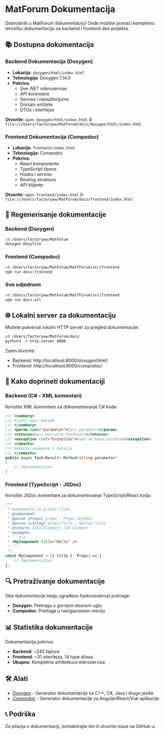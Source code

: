 # MatForum Dokumentacija

Dobrodošli u MatForum dokumentaciju! Ovde možete pronaći kompletnu tehničku dokumentaciju za backend i frontend deo projekta.

## 📚 Dostupna dokumentacija

### Backend Dokumentacija (Doxygen)
- **Lokacija**: `doxygen/html/index.html`
- **Tehnologija**: Doxygen 1.14.0
- **Pokriva**: 
  - Sve .NET mikroservise
  - API kontrolere
  - Servise i repozitorijume
  - Domain entitete
  - DTOs i interfejse

**Otvorite**: `open doxygen/html/index.html` ili `file:///Users/factoryww/MatForum/docs/doxygen/html/index.html`

### Frontend Dokumentacija (Compodoc)
- **Lokacija**: `frontend/index.html`
- **Tehnologija**: Compodoc
- **Pokriva**:
  - React komponente
  - TypeScript tipove
  - Hooks i servise
  - Routing struktura
  - API klijente

**Otvorite**: `open frontend/index.html` ili `file:///Users/factoryww/MatForum/docs/frontend/index.html`

## 🔄 Regenerisanje dokumentacije

### Backend (Doxygen)
```bash
cd /Users/factoryww/MatForum
doxygen Doxyfile
```

### Frontend (Compodoc)
```bash
cd /Users/factoryww/MatForum/MatfForum/src/frontend
npm run docs:frontend
```

### Sve odjednom
```bash
cd /Users/factoryww/MatForum/MatfForum/src/frontend
npm run docs:all
```

## 🌐 Lokalni server za dokumentaciju

Možete pokrenuti lokalni HTTP server za pregled dokumentacije:

```bash
cd /Users/factoryww/MatForum/docs
python3 -m http.server 8000
```

Zatim otvorite:
- Backend: http://localhost:8000/doxygen/html/
- Frontend: http://localhost:8000/compodoc/

## 📝 Kako doprineti dokumentaciji

### Backend (C# - XML komentari)
Koristite XML komentare za dokumentovanje C# koda:

```csharp
/// <summary>
/// Kratki opis metode
/// </summary>
/// <param name="parametar">Opis parametra</param>
/// <returns>Opis povratne vrednosti</returns>
/// <exception cref="Exception">Kada se baca izuzetak</exception>
/// <remarks>
/// Dodatne napomene i detalji
/// </remarks>
public async Task<Result> Method(string parametar)
{
    // Implementation
}
```

### Frontend (TypeScript - JSDoc)
Koristite JSDoc komentare za dokumentovanje TypeScript/React koda:

```typescript
/**
 * Komponenta za prikaz liste
 * @component
 * @param {Props} props - Props objekat
 * @param {string} props.title - Naslov liste
 * @returns {JSX.Element} JSX element
 * @example
 * ```tsx
 * <MyComponent title="Hello" />
 * ```
 */
const MyComponent = ({ title }: Props) => {
    // Implementation
};
```

## 🔍 Pretraživanje dokumentacije

Obe dokumentacije imaju ugrađenu funkcionalnost pretrage:
- **Doxygen**: Pretraga u gornjem desnom uglu
- **Compodoc**: Pretraga u navigacionom meniju

## 📊 Statistika dokumentacije

Dokumentacija pokriva:
- **Backend**: ~245 fajlova
- **Frontend**: ~31 interfejsa, 14 type aliasa
- **Ukupno**: Kompletna arhitektura mikroservisa

## 🛠️ Alati

- [Doxygen](https://www.doxygen.nl/) - Generator dokumentacije za C++, C#, Java i druge jezike
- [Compodoc](https://compodoc.app/) - Generator dokumentacije za Angular/React/Vue aplikacije

## 📞 Podrška

Za pitanja o dokumentaciji, kontaktirajte tim ili otvorite issue na GitHub-u.

